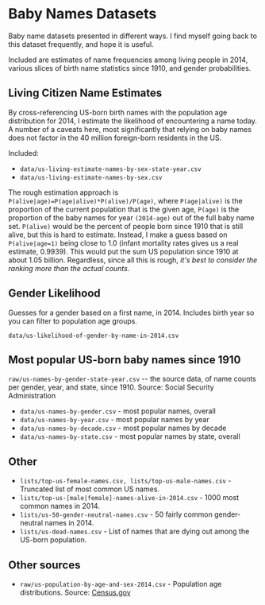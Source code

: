 # Baby Names Datasets

Baby name datasets presented in different ways.
I find myself going back to this dataset frequently, and hope it is useful.

Included are estimates of name frequencies among living people in 2014, various slices of birth name statistics since 1910, and gender probabilities.

## Living Citizen Name Estimates

By cross-referencing US-born birth names with the population age distribution for 2014, I estimate the likelihood of encountering a name today.
A number of a caveats here, most significantly that relying on baby names does not factor in the 40 million foreign-born residents in the US.

Included:

- `data/us-living-estimate-names-by-sex-state-year.csv`
- `data/us-living-estimate-names-by-sex.csv`

The rough estimation approach is `P(alive|age)=P(age|alive)*P(alive)/P(age)`, where `P(age|alive)` is the proportion of the current population that is the given age,
	`P(age)` is the proportion of the baby names for year `(2014-age)` out of the full baby name set. `P(alive)` would be the percent of people born since 1910 that
	is still alive, but this is hard to estimate. Instead, I make a guess based on `P(alive|age=1)` being close to 1.0 (infant mortality rates gives us a real
	estimate, 0.9939). This would put the sum US population since 1910 at about 1.05 billion. Regardless, since all this is rough, _it's best to consider the
	ranking more than the actual counts_.

## Gender Likelihood

Guesses for a gender based on a first name, in 2014. Includes birth year so you can filter to population age groups.

`data/us-likelihood-of-gender-by-name-in-2014.csv`

## Most popular US-born baby names since 1910

`raw/us-names-by-gender-state-year.csv` -- the source data, of name counts per gender, year, and state, since 1910.
Source: Social Security Administration

- `data/us-names-by-gender.csv` - most popular names, overall
- `data/us-names-by-year.csv` - most popular names by year
- `data/us-names-by-decade.csv` - most popular names by decade
- `data/us-names-by-state.csv` - most popular names by state, overall

## Other

- `lists/top-us-female-names.csv, lists/top-us-male-names.csv` - Truncated list of most common US names.
- `lists/top-us-[male|female]-names-alive-in-2014.csv` - 1000 most common names in 2014.
- `lists/us-50-gender-neutral-names.csv` - 50 fairly common gender-neutral names in 2014.
- `lists/us-dead-names.csv` - List of names that are dying out among the US-born population.

## Other sources

- `raw/us-population-by-age-and-sex-2014.csv` - Population age distributions. Source: [Census.gov](http://www.census.gov/population/international/data/idb/informationGateway.php)
